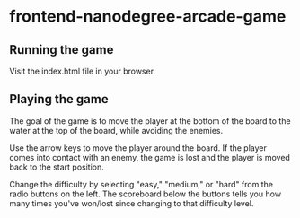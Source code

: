 frontend-nanodegree-arcade-game
===============================

Running the game
----------------
Visit the index.html file in your browser.

Playing the game
----------------
The goal of the game is to move the player at the bottom of the board to the
water at the top of the board, while avoiding the enemies.

Use the arrow keys to move the player around the board.  If the player comes
into contact with an enemy, the game is lost and the player is moved back to the
start position.

Change the difficulty by selecting "easy," "medium," or "hard" from the radio 
buttons on the left.  The scoreboard below the buttons tells you how many times 
you've won/lost since changing to that difficulty level.
